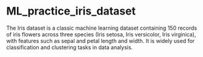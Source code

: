 # ML_practice_iris_dataset
 The Iris dataset is a classic machine learning dataset containing 150 records of iris flowers across three species (Iris setosa, Iris versicolor, Iris virginica), with features such as sepal and petal length and width. It is widely used for classification and clustering tasks in data analysis.
